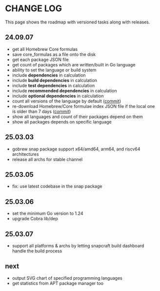 # CHANGE LOG

This page shows the roadmap with versioned tasks along with releases.

## 24.09.07

- get all Homebrew Core formulas
- save core_formulas as a file onto the disk
- get each package JSON file
- get count of packages which are written/built in Go language
- ability to set the language or build system
- include **dependencies** in calculation
- include **build dependencies** in calculation
- include **test dependencies** in calculation
- include **recommended dependencies** in calculation
- include **optional dependencies** in calculation
- count all versions of the language by default ([commit](https://github.com/abanoubha/gobrew/commit/7de9e76c03401ce70568417db550eda590bff919))
- re-download Homebrew/Core formulae index JSON file if the local one is older than 7 days ([commit](https://github.com/abanoubha/gobrew/commit/2a9713b90dd319203ec7692df81fb6c8e5759277))
- show all languages and count of their packages depend on them
- show all packages depends on specific language

## 25.03.03

- gobrew snap package support x64/amd64, arm64, and riscv64 architectures
- release all archs for stable channel

## 25.03.05

- fix: use latest codebase in the snap package

## 25.03.06

- set the minimum Go version to 1.24
- upgrade Cobra lib/dep

## 25.03.07

- support all platforms & archs by letting snapcraft build dashboard handle the build process

## next

- output SVG chart of specified programming languages
- get statistics from APT package manager too
